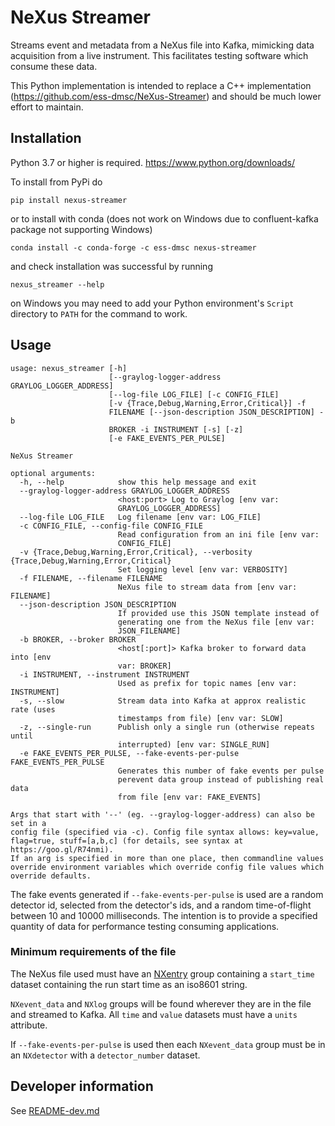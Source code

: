 # NeXus Streamer

Streams event and metadata from a NeXus file into Kafka, mimicking data acquisition from a live instrument. This facilitates testing software which consume these data.

This Python implementation is intended to replace a C++ implementation (https://github.com/ess-dmsc/NeXus-Streamer) and should be much lower effort to maintain.

## Installation

Python 3.7 or higher is required. https://www.python.org/downloads/

To install from PyPi do
```commandline
pip install nexus-streamer
```

or to install with conda (does not work on Windows due to confluent-kafka package not supporting Windows)
```commandline
conda install -c conda-forge -c ess-dmsc nexus-streamer
```

and check installation was successful by running
```commandline
nexus_streamer --help
```
on Windows you may need to add your Python environment's `Script` directory to `PATH` for the command to work.

## Usage
```commandline
usage: nexus_streamer [-h]
                      [--graylog-logger-address GRAYLOG_LOGGER_ADDRESS]
                      [--log-file LOG_FILE] [-c CONFIG_FILE]
                      [-v {Trace,Debug,Warning,Error,Critical}] -f
                      FILENAME [--json-description JSON_DESCRIPTION] -b
                      BROKER -i INSTRUMENT [-s] [-z]
                      [-e FAKE_EVENTS_PER_PULSE]

NeXus Streamer

optional arguments:
  -h, --help            show this help message and exit
  --graylog-logger-address GRAYLOG_LOGGER_ADDRESS
                        <host:port> Log to Graylog [env var:
                        GRAYLOG_LOGGER_ADDRESS]
  --log-file LOG_FILE   Log filename [env var: LOG_FILE]
  -c CONFIG_FILE, --config-file CONFIG_FILE
                        Read configuration from an ini file [env var:
                        CONFIG_FILE]
  -v {Trace,Debug,Warning,Error,Critical}, --verbosity {Trace,Debug,Warning,Error,Critical}
                        Set logging level [env var: VERBOSITY]
  -f FILENAME, --filename FILENAME
                        NeXus file to stream data from [env var: FILENAME]
  --json-description JSON_DESCRIPTION
                        If provided use this JSON template instead of
                        generating one from the NeXus file [env var:
                        JSON_FILENAME]
  -b BROKER, --broker BROKER
                        <host[:port]> Kafka broker to forward data into [env
                        var: BROKER]
  -i INSTRUMENT, --instrument INSTRUMENT
                        Used as prefix for topic names [env var: INSTRUMENT]
  -s, --slow            Stream data into Kafka at approx realistic rate (uses
                        timestamps from file) [env var: SLOW]
  -z, --single-run      Publish only a single run (otherwise repeats until
                        interrupted) [env var: SINGLE_RUN]
  -e FAKE_EVENTS_PER_PULSE, --fake-events-per-pulse FAKE_EVENTS_PER_PULSE
                        Generates this number of fake events per pulse
                        perevent data group instead of publishing real data
                        from file [env var: FAKE_EVENTS]

Args that start with '--' (eg. --graylog-logger-address) can also be set in a
config file (specified via -c). Config file syntax allows: key=value,
flag=true, stuff=[a,b,c] (for details, see syntax at https://goo.gl/R74nmi).
If an arg is specified in more than one place, then commandline values
override environment variables which override config file values which
override defaults.
```

The fake events generated if `--fake-events-per-pulse` is used are a random 
detector id, selected from the detector's ids, and a random time-of-flight
between 10 and 10000 milliseconds. The intention is to provide a specified quantity
of data for performance testing consuming applications.

### Minimum requirements of the file

The NeXus file used must have an [NXentry](https://manual.nexusformat.org/classes/base_classes/NXentry.html#nxentry)
group containing a `start_time` dataset containing the run start time as an iso8601 string.

`NXevent_data` and `NXlog` groups will be found wherever they are in the file and streamed to Kafka.
All `time` and `value` datasets must have a `units` attribute.

If `--fake-events-per-pulse` is used then each `NXevent_data` group must be in an
`NXdetector` with a `detector_number` dataset.

## Developer information

See [README-dev.md](README-dev.md)
